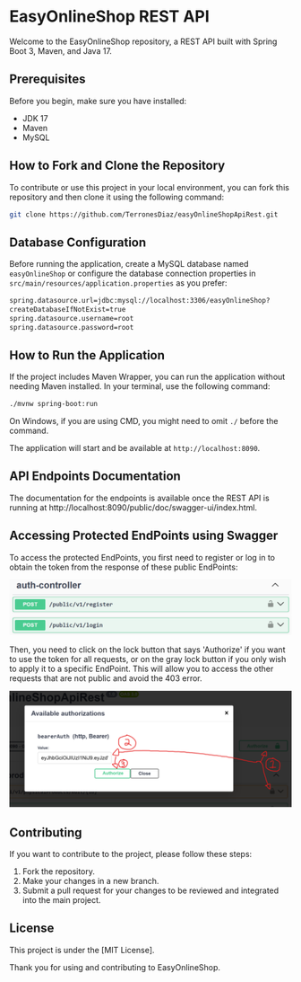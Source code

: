 
# EasyOnlineShop REST API

Welcome to the EasyOnlineShop repository, a REST API built with Spring Boot 3, Maven, and Java 17.

## Prerequisites

Before you begin, make sure you have installed:
- JDK 17
- Maven
- MySQL

## How to Fork and Clone the Repository

To contribute or use this project in your local environment, you can fork this repository and then clone it using the following command:

```bash
git clone https://github.com/TerronesDiaz/easyOnlineShopApiRest.git
```

## Database Configuration

Before running the application, create a MySQL database named `easyOnlineShop` or configure the database connection properties in `src/main/resources/application.properties` as you prefer:

```
spring.datasource.url=jdbc:mysql://localhost:3306/easyOnlineShop?createDatabaseIfNotExist=true
spring.datasource.username=root
spring.datasource.password=root
```

## How to Run the Application

If the project includes Maven Wrapper, you can run the application without needing Maven installed. In your terminal, use the following command:

```bash
./mvnw spring-boot:run
```

On Windows, if you are using CMD, you might need to omit `./` before the command.

The application will start and be available at `http://localhost:8090`.

## API Endpoints Documentation

The documentation for the endpoints is available once the REST API is running at http://localhost:8090/public/doc/swagger-ui/index.html.

## Accessing Protected EndPoints using Swagger
To access the protected EndPoints, you first need to register or log in to obtain the token from the response of these public EndPoints:

![img_2.png](/media/png/img_2.png)

Then, you need to click on the lock button that says 'Authorize' if you want to use the token for all requests, or on the gray lock button if you only wish to apply it to a specific EndPoint. This will allow you to access the other requests that are not public and avoid the 403 error.

![img_1.png](/media/png/img_1.png)

## Contributing

If you want to contribute to the project, please follow these steps:

1. Fork the repository.
2. Make your changes in a new branch.
3. Submit a pull request for your changes to be reviewed and integrated into the main project.

## License

This project is under the [MIT License].

Thank you for using and contributing to EasyOnlineShop.

